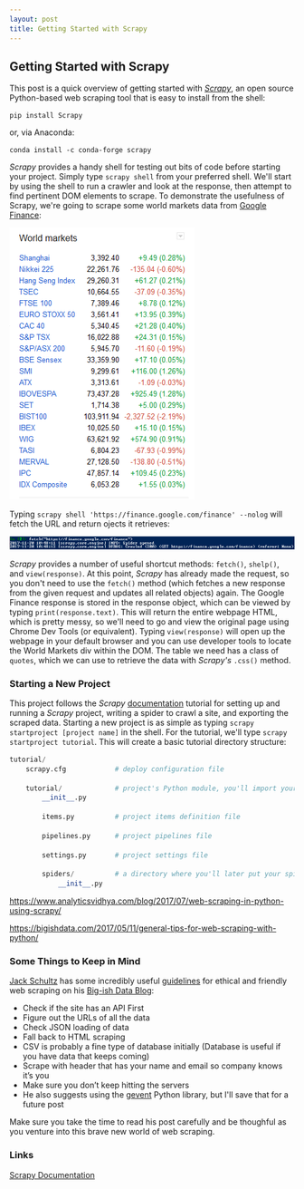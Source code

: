 ```yaml
---
layout: post
title: Getting Started with Scrapy
---
```


## Getting Started with Scrapy

This post is a quick overview of getting started with _[Scrapy](https://scrapy.org/)_, an open source Python-based web scraping tool that is easy to install from the shell:

```shell
pip install Scrapy
```

or, via Anaconda:

```shell
conda install -c conda-forge scrapy
```

_Scrapy_ provides a handy shell for testing out bits of code before starting your project. Simply type ``scrapy shell`` from your preferred shell. We'll start by using the shell to run a crawler and look at the response, then attempt to find pertinent DOM elements to scrape. To demonstrate the usefulness of Scrapy, we're going to scrape some world markets data from [Google Finance](https://finance.google.com/finance):

![World Markets](https://github.com/strongdan/blog/blob/gh-pages/assets/world_markets.png)

Typing `scrapy shell 'https://finance.google.com/finance' --nolog` will fetch the URL and return ojects it retrieves:

![Scrapy Response](https://github.com/strongdan/blog/blob/gh-pages/assets/scrapy_response.png)

_Scrapy_ provides a number of useful shortcut methods: `fetch()`, `shelp()`, and `view(response)`. At this point, _Scrapy_ has already made the request, so you don't need to use the `fetch()` method (which fetches a new response from the given request and updates all related objects) again. The Google Finance response is stored in the response object, which can be viewed by typing `print(response.text)`. This will return the entire webpage HTML, which is pretty messy, so we'll need to go and view the original page using Chrome Dev Tools (or equivalent). Typing `view(response)` will open up the webpage in your default browser and you can use developer tools to locate the World Markets div within the DOM. The table we need has a class of `quotes`, which we can use to retrieve the data with _Scrapy's_ `.css()` method. 





### Starting a New Project

This project follows the _Scrapy_ [documentation](https://docs.scrapy.org/en/latest/) tutorial for setting up and running a _Scrapy_ project, writing a spider to crawl a site, and exporting the scraped data. Starting a new project is as simple as typing ``scrapy startproject [project name]`` in the shell. For the tutorial, we'll type ``scrapy startproject tutorial``. This will create a basic tutorial directory structure:

```python
tutorial/
    scrapy.cfg            # deploy configuration file

    tutorial/             # project's Python module, you'll import your code from here
        __init__.py

        items.py          # project items definition file

        pipelines.py      # project pipelines file

        settings.py       # project settings file

        spiders/          # a directory where you'll later put your spiders
            __init__.py
```

https://www.analyticsvidhya.com/blog/2017/07/web-scraping-in-python-using-scrapy/

https://bigishdata.com/2017/05/11/general-tips-for-web-scraping-with-python/

### Some Things to Keep in Mind
[Jack Schultz](https://twitter.com/jack_schultz) has some incredibly useful [guidelines](https://bigishdata.com/2017/05/11/general-tips-for-web-scraping-with-python/) for ethical and friendly web scraping on his [Big-ish Data Blog](https://bigishdata.com/):
* Check if the site has an API First
* Figure out the URLs of all the data
* Check JSON loading of data
* Fall back to HTML scraping
* CSV is probably a fine type of database initially (Database is useful if you have data that keeps coming)
* Scrape with header that has your name and email so company knows it’s you
* Make sure you don’t keep hitting the servers
* He also suggests using the [gevent](http://www.gevent.org/) Python library, but I'll save that for a future post

Make sure you take the time to read his post carefully and be thoughful as you venture into this brave new world of web scraping.

### Links
[Scrapy Documentation](https://docs.scrapy.org/en/latest/)
